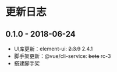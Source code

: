 # 更新日志

## 0.1.0 - 2018-06-24

- UI库更新：element-ui: ~~2.3.9~~ 2.4.1
- 脚手架更新：@vue/cli-service: ~~beta~~ rc-3
- 搭建脚手架

